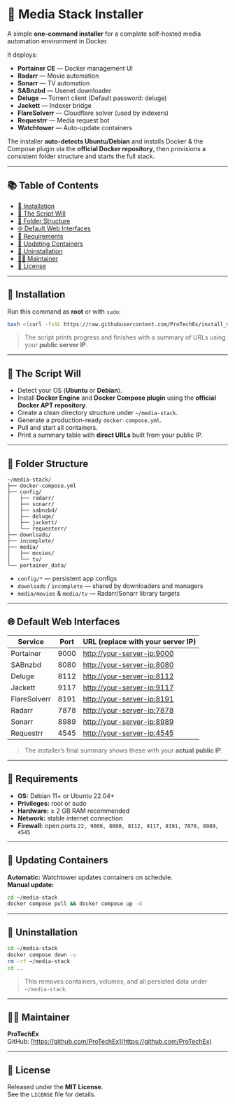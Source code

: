# 🧩 Media Stack Installer

A simple **one-command installer** for a complete self-hosted media automation environment in Docker.

It deploys:

- **Portainer CE** — Docker management UI  
- **Radarr** — Movie automation  
- **Sonarr** — TV automation  
- **SABnzbd** — Usenet downloader  
- **Deluge** — Torrent client  (Default password: deluge)
- **Jackett** — Indexer bridge  
- **FlareSolverr** — Cloudflare solver (used by indexers)  
- **Requestrr** — Media request bot  
- **Watchtower** — Auto-update containers  

The installer **auto-detects Ubuntu/Debian** and installs Docker & the Compose plugin via the **official Docker repository**, then provisions a consistent folder structure and starts the full stack.

---

## 📚 Table of Contents

- [🚀 Installation](#-installation)
- [🧰 The Script Will](#-the-script-will)
- [📁 Folder Structure](#-folder-structure)
- [🌐 Default Web Interfaces](#-default-web-interfaces)
- [🧠 Requirements](#-requirements)
- [🔄 Updating Containers](#-updating-containers)
- [💾 Uninstallation](#-uninstallation)
- [👨‍💻 Maintainer](#-maintainer)
- [📝 License](#-license)

---

## 🚀 Installation

Run this command as **root** or with `sudo`:

```bash
bash <(curl -fsSL https://raw.githubusercontent.com/ProTechEx/install_media_stack/refs/heads/main/install_media_stack.sh)
```

> The script prints progress and finishes with a summary of URLs using your **public server IP**.

---

## 🧰 The Script Will

- Detect your OS (**Ubuntu** or **Debian**).  
- Install **Docker Engine** and **Docker Compose plugin** using the **official Docker APT repository**.  
- Create a clean directory structure under `~/media-stack`.  
- Generate a production-ready `docker-compose.yml`.  
- Pull and start all containers.  
- Print a summary table with **direct URLs** built from your public IP.  

---

## 📁 Folder Structure

```arduino
~/media-stack/
├── docker-compose.yml
├── config/
│   ├── radarr/
│   ├── sonarr/
│   ├── sabnzbd/
│   ├── deluge/
│   ├── jackett/
│   └── requesterr/
├── downloads/
├── incomplete/
├── media/
│   ├── movies/
│   └── tv/
└── portainer_data/
```

- `config/*` — persistent app configs  
- `downloads` / `incomplete` — shared by downloaders and managers  
- `media/movies` & `media/tv` — Radarr/Sonarr library targets  

---

## 🌐 Default Web Interfaces

| Service      | Port | URL (replace with your server IP) |
|---------------|------|----------------------------------|
| Portainer     | 9000 | [http://your-server-ip:9000](http://your-server-ip:9000) |
| SABnzbd       | 8080 | [http://your-server-ip:8080](http://your-server-ip:8080) |
| Deluge        | 8112 | [http://your-server-ip:8112](http://your-server-ip:8112) |
| Jackett       | 9117 | [http://your-server-ip:9117](http://your-server-ip:9117) |
| FlareSolverr  | 8191 | [http://your-server-ip:8191](http://your-server-ip:8191) |
| Radarr        | 7878 | [http://your-server-ip:7878](http://your-server-ip:7878) |
| Sonarr        | 8989 | [http://your-server-ip:8989](http://your-server-ip:8989) |
| Requestrr     | 4545 | [http://your-server-ip:4545](http://your-server-ip:4545) |

> The installer’s final summary shows these with your **actual public IP**.

---

## 🧠 Requirements

- **OS:** Debian 11+ or Ubuntu 22.04+  
- **Privileges:** root or sudo  
- **Hardware:** ≥ 2 GB RAM recommended  
- **Network:** stable internet connection  
- **Firewall:** open ports `22, 9000, 8080, 8112, 9117, 8191, 7878, 8989, 4545`

---

## 🔄 Updating Containers

**Automatic:** Watchtower updates containers on schedule.  
**Manual update:**

```bash
cd ~/media-stack
docker compose pull && docker compose up -d
```

---

## 💾 Uninstallation

```bash
cd ~/media-stack
docker compose down -v
rm -rf ~/media-stack
cd ..
```

> This removes containers, volumes, and all persisted data under `~/media-stack`.

---

## 👨‍💻 Maintainer

**ProTechEx**  
GitHub: [https://github.com/ProTechEx](https://github.com/ProTechEx)

---

## 📝 License

Released under the **MIT License**.  
See the `LICENSE` file for details.
